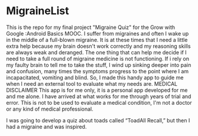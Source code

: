 # MigraineList
This is the repo for my final project "Migraine Quiz" for the Grow with Google :Android Basics MOOC.
I suffer from migraines and often I wake up in the middle of a full-blown migraine. It is at these times that I need a little extra help because my brain doesn't work correctly and my reasoning skills are always weak and deranged. The one thing that can help me decide if I need to take a full round of migraine medicine is not functioning. If i rely on my faulty brain to tell me to take the stuff, I wind up sinking deeper into pain and confusion, many times the symptoms progress to the point where I am incapacitated, vomiting and blind. So, I made this handy app to guide me when I need an external tool to evaluate what my needs are.
MEDICAL DISCLAIMER
This app is for me only, it is a personal app developed for me and me alone. I have arrived at what works for me through years of trial and error. This is not to be used to evaluate a medical condition, I'm not a doctor or any kind of medical professional. 

I was going to develop a quiz about toads called “ToadAll Recall,” but then I had a migraine and was inspired. 
